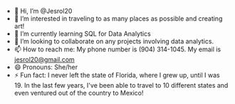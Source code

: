 - 👋 Hi, I’m @Jesrol20
- 👀 I’m interested in traveling to as many places as possible and creating art!
- 🌱 I’m currently learning SQL for Data Analytics
- 💞️ I’m looking to collaborate on any projects involving data analytics.
- 📫 How to reach me: My phone number is (904) 314-1045. My email is jesrol20@gmail.com
- 😄 Pronouns: She/her
- ⚡ Fun fact: I never left the state of Florida, where I grew up, until I was 19. In the last few years, I've been able to travel to 10 different states and even ventured out of the country to Mexico!

<!---
Jesrol20/Jesrol20 is a ✨ special ✨ repository because its `README.md` (this file) appears on your GitHub profile.
You can click the Preview link to take a look at your changes.
--->

